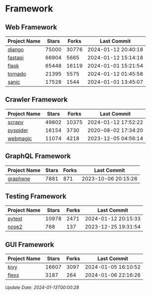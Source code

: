 # Framework

## Web Framework
| Project Name | Stars | Forks | Last Commit |
| ------------ | ----- | ----- | ----------- |
| [django](https://github.com/django/django) | 75000 | 30776 | 2024-01-12 20:40:18 |
| [fastapi](https://github.com/tiangolo/fastapi) | 66904 | 5665 | 2024-01-12 15:14:18 |
| [flask](https://github.com/pallets/flask) | 65448 | 16119 | 2024-01-01 15:21:54 |
| [tornado](https://github.com/tornadoweb/tornado) | 21395 | 5575 | 2024-01-12 01:45:58 |
| [sanic](https://github.com/sanic-org/sanic) | 17528 | 1544 | 2024-01-01 13:45:07 |

## Crawler Framework
| Project Name | Stars | Forks | Last Commit |
| ------------ | ----- | ----- | ----------- |
| [scrapy](https://github.com/scrapy/scrapy) | 49802 | 10375 | 2024-01-12 17:52:22 |
| [pyspider](https://github.com/binux/pyspider) | 16154 | 3730 | 2020-08-02 17:34:20 |
| [webmagic](https://github.com/code4craft/webmagic) | 11074 | 4218 | 2023-12-05 04:56:14 |

## GraphQL Framework
| Project Name | Stars | Forks | Last Commit |
| ------------ | ----- | ----- | ----------- |
| [graphene](https://github.com/graphql-python/graphene) | 7881 | 871 | 2023-10-06 20:15:26 |

## Testing Framework
| Project Name | Stars | Forks | Last Commit |
| ------------ | ----- | ----- | ----------- |
| [pytest](https://github.com/pytest-dev/pytest) | 10978 | 2471 | 2024-01-12 20:15:33 |
| [nose2](https://github.com/nose-devs/nose2) | 768 | 137 | 2023-12-25 19:31:54 |

## GUI Framework
| Project Name | Stars | Forks | Last Commit |
| ------------ | ----- | ----- | ----------- |
| [kivy](https://github.com/kivy/kivy) | 16607 | 3097 | 2024-01-05 16:10:52 |
| [flexx](https://github.com/flexxui/flexx) | 3187 | 264 | 2024-01-06 22:16:26 |

*Update Date: 2024-01-13T00:00:28*